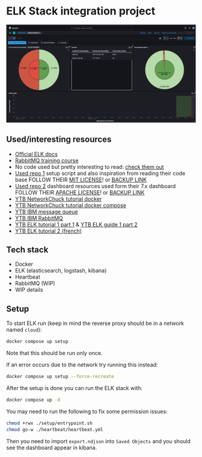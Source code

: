 # ELK Stack integration project

![Dashboard](image.png)

## Used/interesting resources

-   [Official ELK docs](https://www.elastic.co/guide/index.html)
-   [RabbitMQ training course](https://training.cloudamqp.com/)
-   No code used but pretty interesting to read: [check them out](https://github.com/Jardelpz/events_savior?tab=readme-ov-file)
-   [Used repo 1](https://github.com/deviantony/docker-elk) setup script and also inspiration from reading their code base FOLLOW THEIR [MIT LICENSE](https://github.com/deviantony/docker-elk/blob/main/LICENSE)! or [BACKUP LINK](./LICENSE1.txt)
-   [Used repo 2](https://github.com/elastic/uptime-contrib) dashboard resources used form their 7.x dashboard FOLLOW THEIR [APACHE LICENSE](https://github.com/elastic/uptime-contrib/blob/master/LICENSE)! or [BACKUP LINK](./LICENSE2.txt)
-   [YTB NetworkChuck tutorial docker](https://www.youtube.com/watch?v=eGz9DS-aIeY)
-   [YTB NetworkChuck tutorial docker compose](https://www.youtube.com/watch?v=DM65_JyGxCo)
-   [YTB IBM message queue](https://www.youtube.com/watch?v=xErwDaOc-Gs)
-   [YTB IBM RabbitMQ](https://www.youtube.com/watch?v=7rkeORD4jSw)
-   [YTB ELK tutorial 1 part 1](https://www.youtube.com/watch?v=MB94whqmSKI) & [YTB ELK guide 1 part 2](https://www.youtube.com/watch?v=JcGIFmkg1bE)
-   [YTB ELK tutorial 2 (french)](https://www.youtube.com/watch?v=S5MyeD8ysxA)

## Tech stack

-   Docker
-   ELK (elasticsearch, logstash, kibana)
-   Heartbeat
-   RabbitMQ (WIP)
-   WIP details

<!-- old version:
to setup ELK: Setup keys via:
docker exec -it <elastic_id> bash
cd bin
elasticsearch-create-enrollment-token --scope kibana
copy paste the token into the webui

docker exec -it <kibana_id> bash
cd bin
./kibana-verification-code
copy paste the verification code into the webui -->

## Setup

To start ELK run (keep in mind the reverse proxy should be in a network named `cloud`):

```bash
docker compose up setup
```

Note that this should be run only once.

If an error occurs due to the network try running this instead:

```bash
docker compose up setup --force-recreate
```

After the setup is done you can run the ELK stack with:

```bash
docker compose up -d
```

You may need to run the following to fix some permission issues:

```bash
chmod +rwx ./setup/entrypoint.sh
chmod go-w ./heartbeat/heartbeat.yml
```

Then you need to import `export.ndjson` into `Saved Objects` and you should see the dashboard appear in kibana.
